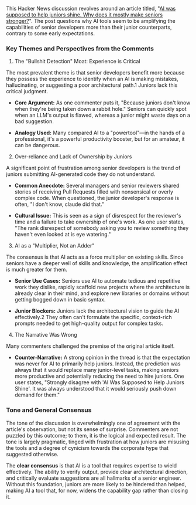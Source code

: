 This Hacker News discussion revolves around an article titled, "[AI was supposed to help juniors shine. Why does it mostly make seniors stronger?](https://elma.dev/notes/ai-makes-seniors-stronger/)". The post questions why AI tools seem to be amplifying the capabilities of senior developers more than their junior counterparts, contrary to some early expectations.

### Key Themes and Perspectives from the Comments

1. The "Bullshit Detection" Moat: Experience is Critical

The most prevalent theme is that senior developers benefit more because they possess the experience to identify when an AI is making mistakes, hallucinating, or suggesting a poor architectural path.1 Juniors lack this critical judgment.

- **Core Argument:** As one commenter puts it, "Because juniors don't know when they're being taken down a rabbit hole." Seniors can quickly spot when an LLM's output is flawed, whereas a junior might waste days on a bad suggestion.
    
- **Analogy Used:** Many compared AI to a "powertool"—in the hands of a professional, it's a powerful productivity booster, but for an amateur, it can be dangerous.
    

2. Over-reliance and Lack of Ownership by Juniors

A significant point of frustration among senior developers is the trend of juniors submitting AI-generated code they do not understand.

- **Common Anecdote:** Several managers and senior reviewers shared stories of receiving Pull Requests filled with nonsensical or overly complex code. When questioned, the junior developer's response is often, "I don't know, claude did that."
    
- **Cultural Issue:** This is seen as a sign of disrespect for the reviewer's time and a failure to take ownership of one's work. As one user states, "The rank disrespect of somebody asking you to review something they haven't even looked at is eye watering."
    

3. AI as a "Multiplier, Not an Adder"

The consensus is that AI acts as a force multiplier on existing skills. Since seniors have a deeper well of skills and knowledge, the amplification effect is much greater for them.

- **Senior Use Cases:** Seniors use AI to automate tedious and repetitive work they dislike, rapidly scaffold new projects where the architecture is already clear in their mind, and explore new libraries or domains without getting bogged down in basic syntax.
    
- **Junior Blockers:** Juniors lack the architectural vision to guide the AI effectively.2 They often can't formulate the specific, context-rich prompts needed to get high-quality output for complex tasks.
    

4. The Narrative Was Wrong

Many commenters challenged the premise of the original article itself.

- **Counter-Narrative:** A strong opinion in the thread is that the expectation was never for AI to primarily help juniors. Instead, the prediction was always that it would replace many junior-level tasks, making seniors more productive and potentially reducing the need to hire juniors. One user states, "Strongly disagree with 'AI Was Supposed to Help Juniors Shine'. It was always understood that it would seriously push down demand for them."
    

### Tone and General Consensus

The tone of the discussion is overwhelmingly one of agreement with the article's observation, but not its sense of surprise. Commenters are not puzzled by this outcome; to them, it is the logical and expected result. The tone is largely pragmatic, tinged with frustration at how juniors are misusing the tools and a degree of cynicism towards the corporate hype that suggested otherwise.

The **clear consensus** is that AI is a tool that requires expertise to wield effectively. The ability to verify output, provide clear architectural direction, and critically evaluate suggestions are all hallmarks of a senior engineer. Without this foundation, juniors are more likely to be hindered than helped, making AI a tool that, for now, widens the capability gap rather than closing it.